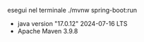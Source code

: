 esegui nel terminale ./mvnw spring-boot:run

- java version "17.0.12" 2024-07-16 LTS
- Apache Maven 3.9.8
